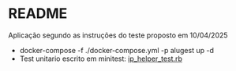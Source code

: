 # README

Aplicação segundo as instruções do teste proposto em 10/04/2025

* docker-compose -f ./docker-compose.yml  -p alugest up -d
* Test unitario escrito em minitest: [ip_helper_test.rb](test/helpers/ip_helper_test.rb)
